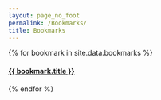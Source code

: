```yaml
---
layout: page_no_foot
permalink: /Bookmarks/
title: Bookmarks
---
```


{% for bookmark in site.data.bookmarks %}

<div class="bookmark">
<div class="thumbnail">
<a href="https://{{ bookmark.url }}">
<span>
<h4>{{ bookmark.title }}</h4>
</span>
</a>
</div>
</div>

{% endfor %}